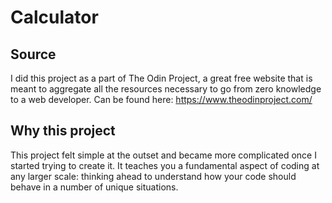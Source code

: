 # Calculator

## Source

I did this project as a part of The Odin Project, a great free website that is meant to aggregate all the resources necessary to go from zero knowledge to a web developer. Can be found here: https://www.theodinproject.com/

## Why this project

This project felt simple at the outset and became more complicated once I started trying to create it. It teaches you a fundamental aspect of coding at any larger scale: thinking ahead to understand how your code should behave in a number of unique situations.
